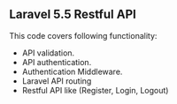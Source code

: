 ## Laravel 5.5 Restful API

This code covers following functionality:

- API validation.
- API authentication.
- Authentication Middleware.
- Laravel API routing
- Restful API like (Register, Login, Logout)
